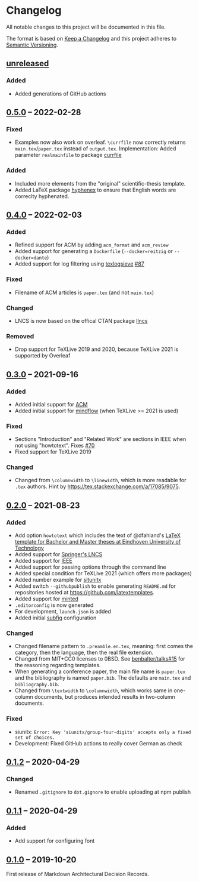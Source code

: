 # Changelog

All notable changes to this project will be documented in this file.

The format is based on [Keep a Changelog](http://keepachangelog.com/)
and this project adheres to [Semantic Versioning](http://semver.org/).

## [unreleased]

### Added

- Added generations of GitHub actions

## [0.5.0] – 2022-02-28

### Fixed

- Examples now also work on overleaf. `\currfile` now correctly returns `main.tex`/`paper.tex` instead of `output.tex`.
  Implementation: Added parameter `realmainfile` to package [currfile](https://ctan.org/pkg/currfile)

### Added

- Included more elements from the "original" scientific-thesis template.
- Added LaTeX package [hyphenex](https://ctan.org/pkg/hyphenex) to ensure that English words are correclty hyphenated.

## [0.4.0] – 2022-02-03

### Added

- Refined support for ACM by adding `acm_format` and `acm_review`
- Added support for generating a `Dockerfile` (`--docker=reitzig` or `--docker=dante`)
- Added support for log filtering using [texlogsieve](https://ctan.org/pkg/texlogsieve) [#87](https://github.com/latextemplates/generator-latex-template/issues/87)

### Fixed

- Filename of ACM articles is `paper.tex` (and not `main.tex`)

### Changed

- LNCS is now based on the offical CTAN package [llncs](https://ctan.org/pkg/llncs)

### Removed

- Drop support for TeXLive 2019 and 2020, because TeXLive 2021 is supported by Overleaf

## [0.3.0] – 2021-09-16

### Added

- Added initial support for [ACM](https://ctan.org/pkg/acmart)
- Added initial support for [mindflow](https://www.ctan.org/pkg/mindflow) (when TeXLive >= 2021 is used)

### Fixed

- Sections "Introduction" and "Related Work" are sections in IEEE when not using "howtotext". Fixes [#70](https://github.com/latextemplates/generator-latex-template/issues/70)
- Fixed support for TeXLive 2019

### Changed

- Changed from `\columnwidth` to `\linewidth`, which is more readable for `.tex` authors.
  Hint by <https://tex.stackexchange.com/a/17085/9075>.

## [0.2.0] – 2021-08-23

### Added

- Add option `howtotext` which includes the text of @dfahland's [LaTeX template for Bachelor and Master theses at Eindhoven University of Technology](https://github.com/dfahland/Master-or-Bachelor-thesis-Template-Eindhoven-University-of-Technology)
- Added support for [Springer's LNCS](http://www.springer.com/computer/lncs)
- Added support for [IEEE](https://www.ieee.org/conferences/publishing/templates.html)
- Added support for passing options through the command line
- Added special condition for TeXLive 2021 (which offers more packages)
- Added number example for [situnitx](https://ctan.org/pkg/siunitx)
- Added switch `--githubpublish` to enable generating `README.md` for repositories hosted at <https://github.com/latextemplates>.
- Added support for [minted](https://ctan.org/pkg/minted)
- `.editorconfig` is now generated
- For development, `launch.json` is added
- Added initial [subfig](https://www.ctan.org/pkg/subfig) configuration

### Changed

- Changed filename pattern to `.preamble.en.tex`, meaning: first comes the category, then the language, then the real file extension.
- Changed from MIT+CC0 licenses to 0BSD. See [benbalter/talks#15](https://github.com/benbalter/talks/issues/15#issuecomment-866607666) for the reasoning regarding templates.
- When generating a conference paper, the main file name is `paper.tex` and the bibliography is named `paper.bib`. The defaults are `main.tex` and `bibliography.bib`.
- Changed from `\textwidth` to `\columnwidth`, which works same in one-column documents, but produces intended results in two-column documents.

### Fixed

- siunitx: `Error: Key 'siunitx/group-four-digits' accepts only a fixed set of choices.`
- Development: Fixed GitHub actions to really cover German as check

## [0.1.2] – 2020-04-29

### Changed

- Renamed `.gitignore` to `dot.gignore` to enable uploading at npm publish

## [0.1.1] – 2020-04-29

### Added

- Add support for configuring font

## [0.1.0] – 2019-10-20

First release of Markdown Architectural Decision Records.

[Unreleased]: https://github.com/latextemplates/generator-latex-template/compare/0.5.0...main
[0.5.0]: https://github.com/latextemplates/generator-latex-template/compare/0.4.0...0.5.0
[0.4.0]: https://github.com/latextemplates/generator-latex-template/compare/0.3.0...0.4.0
[0.3.0]: https://github.com/latextemplates/generator-latex-template/compare/0.2.0...0.3.0
[0.2.0]: https://github.com/latextemplates/generator-latex-template/compare/0.1.2...0.2.0
[0.1.2]: https://github.com/latextemplates/generator-latex-template/compare/0.1.1...0.1.2
[0.1.1]: https://github.com/latextemplates/generator-latex-template/compare/0.1.0...0.1.1
[0.1.0]: https://github.com/latextemplates/generator-latex-template/releases/tag/0.1.0

<!-- markdownlint-disable-file MD013 MD024 CHANGELOG-RULE-003 -->
